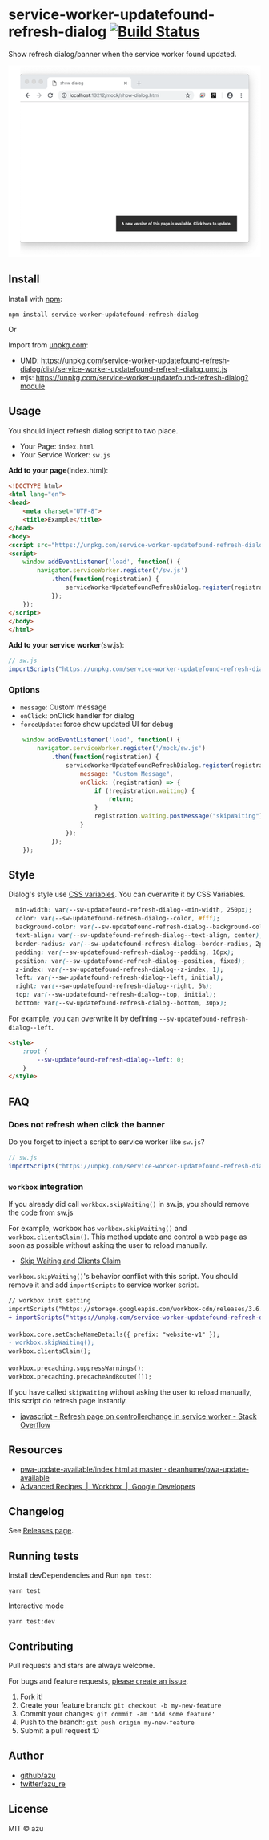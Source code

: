 # service-worker-updatefound-refresh-dialog [![Build Status](https://travis-ci.org/azu/service-worker-updatefound-refresh-dialog.svg?branch=master)](https://travis-ci.org/azu/service-worker-updatefound-refresh-dialog)

Show refresh dialog/banner when the service worker found updated.

![screen shot](./docs/screenshot.png)

## Install

Install with [npm](https://www.npmjs.com/):

    npm install service-worker-updatefound-refresh-dialog

Or

Import from [unpkg.com](https://unpkg.com/):

- UMD: https://unpkg.com/service-worker-updatefound-refresh-dialog/dist/service-worker-updatefound-refresh-dialog.umd.js
- mjs: https://unpkg.com/service-worker-updatefound-refresh-dialog?module

## Usage

You should inject refresh dialog script to two place.

- Your Page: `index.html`
- Your Service Worker: `sw.js`

**Add to your page**(index.html):

```html
<!DOCTYPE html>
<html lang="en">
<head>
    <meta charset="UTF-8">
    <title>Example</title>
</head>
<body>
<script src="https://unpkg.com/service-worker-updatefound-refresh-dialog/dist/service-worker-updatefound-refresh-dialog.umd.js"></script>
<script>
    window.addEventListener('load', function() {
        navigator.serviceWorker.register('/sw.js')
            .then(function(registration) {
                serviceWorkerUpdatefoundRefreshDialog.register(registration);
            });
    });
</script>
</body>
</html>
```

**Add to your service worker**(sw.js):

```js
// sw.js
importScripts("https://unpkg.com/service-worker-updatefound-refresh-dialog/dist/service-worker-updatefound-refresh-dialog.umd.js");
```

### Options

- `message`: Custom message
- `onClick`: onClick handler for dialog
- `forceUpdate`: force show updated UI for debug

```js
    window.addEventListener('load', function() {
        navigator.serviceWorker.register('/mock/sw.js')
            .then(function(registration) {
                serviceWorkerUpdatefoundRefreshDialog.register(registration, {
                    message: "Custom Message",
                    onClick: (registration) => {
                        if (!registration.waiting) {
                            return;
                        }
                        registration.waiting.postMessage("skipWaiting");
                    }
                });
            });
    });
```

## Style

Dialog's style use [CSS variables](https://developer.mozilla.org/en-US/docs/Web/CSS/--*).
You can overwrite it by CSS Variables.

```css
  min-width: var(--sw-updatefound-refresh-dialog--min-width, 250px);
  color: var(--sw-updatefound-refresh-dialog--color, #fff);
  background-color: var(--sw-updatefound-refresh-dialog--background-color, #333);
  text-align: var(--sw-updatefound-refresh-dialog--text-align, center);
  border-radius: var(--sw-updatefound-refresh-dialog--border-radius, 2px);
  padding: var(--sw-updatefound-refresh-dialog--padding, 16px);
  position: var(--sw-updatefound-refresh-dialog--position, fixed);
  z-index: var(--sw-updatefound-refresh-dialog--z-index, 1);
  left: var(--sw-updatefound-refresh-dialog--left, initial);
  right: var(--sw-updatefound-refresh-dialog--right, 5%);
  top: var(--sw-updatefound-refresh-dialog--top, initial);
  bottom: var(--sw-updatefound-refresh-dialog--bottom, 30px);
```

For example, you can overwrite it by defining `--sw-updatefound-refresh-dialog--left`.

```html
<style>
    :root {
        --sw-updatefound-refresh-dialog--left: 0;
    }
</style>
```

## FAQ

### Does not refresh when click the banner

Do you forget to inject a script to service worker like `sw.js`?

```js
// sw.js
importScripts("https://unpkg.com/service-worker-updatefound-refresh-dialog/service-worker-updatefound-refresh-dialog.umd.js");
```

### `workbox` integration

If you already did call `workbox.skipWaiting()` in sw.js, you should remove the code from sw.js

For example, workbox has `workbox.skipWaiting()` and `workbox.clientsClaim()`.
This method update and control a web page as soon as possible without asking the user to reload manually.

- [Skip Waiting and Clients Claim](https://developers.google.com/web/tools/workbox/modules/workbox-sw#skip_waiting_and_clients_claim)

`workbox.skipWaiting()`'s behavior conflict with this script.
You should remove it and add `importScripts` to service worker script.

```diff
// workbox init setting
importScripts("https://storage.googleapis.com/workbox-cdn/releases/3.6.1/workbox-sw.js");
+ importScripts("https://unpkg.com/service-worker-updatefound-refresh-dialog/service-worker-updatefound-refresh-dialog.umd.js")

workbox.core.setCacheNameDetails({ prefix: "website-v1" });
- workbox.skipWaiting();
workbox.clientsClaim();

workbox.precaching.suppressWarnings();
workbox.precaching.precacheAndRoute([]);
```

If you have called `skipWaiting` without asking the user to reload manually, this script do refresh page instantly.

- [javascript - Refresh page on controllerchange in service worker - Stack Overflow](https://stackoverflow.com/questions/41891031/refresh-page-on-controllerchange-in-service-worker)

## Resources

- [pwa-update-available/index.html at master · deanhume/pwa-update-available](https://github.com/deanhume/pwa-update-available/blob/master/index.html)
- [Advanced Recipes  |  Workbox  |  Google Developers](https://developers.google.com/web/tools/workbox/guides/advanced-recipes)

## Changelog

See [Releases page](https://github.com/azu/service-worker-updatefound-refresh-dialog/releases).

## Running tests

Install devDependencies and Run `npm test`:

    yarn test

Interactive mode

    yarn test:dev

## Contributing

Pull requests and stars are always welcome.

For bugs and feature requests, [please create an issue](https://github.com/azu/service-worker-updatefound-refresh-dialog/issues).

1. Fork it!
2. Create your feature branch: `git checkout -b my-new-feature`
3. Commit your changes: `git commit -am 'Add some feature'`
4. Push to the branch: `git push origin my-new-feature`
5. Submit a pull request :D

## Author

- [github/azu](https://github.com/azu)
- [twitter/azu_re](https://twitter.com/azu_re)

## License

MIT © azu
